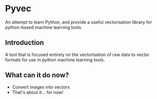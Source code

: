 # Pyvec

An attempt to learn Python, and provide a useful vectorisation library for python-based machine learning tools.


## Introduction

A tool that is focused entirely on the vectorisation of raw data to vector formats for use in python machine learning tools.

## What can it do now?

* Convert images into vectors
* That's about it... for now!
